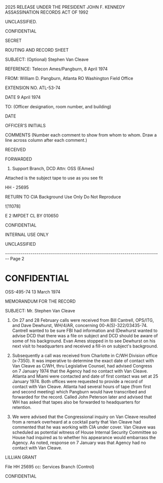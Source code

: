2025 RELEASE UNDER THE PRESIDENT JOHN F. KENNEDY ASSASSINATION RECORDS ACT OF 1992

UNCLASSIFIED.

CONFIDENTIAL

SECRET

ROUTING AND RECORD SHEET

SUBJECT: (Optional) Stephen Van Cleave

REFERENCE: Telecon Ames/Pangburn, 8 April 1974

FROM: William D. Pangburn, Atlanta RO
Washington Field Office

EXTENSION NO. ATL-53-74

DATE 9 April 1974

TO: (Officer designation, room number, and building)

DATE

OFFICER'S INITIALS

COMMENTS (Number each comment to show from whom to whom. Draw a line across column after each comment.)

RECEIVED

FORWARDED

1. Support Branch, DCD
   Attn: OSS (EAmes)

Attached is the subject tape to use as you see fit

HH - 25695

RETURN TO CIA
Background Use Only
Do Not Reproduce

![11078]

E 2 IMPDET CL BY 010650

CONFIDENTIAL

INTERNAL
USE ONLY

UNCLASSIFIED


-------------------------------------------------------------------------------- Page 2

# CONFIDENTIAL

OSS-495-74
13 March 1974

MEMORANDUM FOR THE RECORD

SUBJECT: Mr. Stephen Van Cleave

1. On 27 and 28 February calls were received from Bill
   Cantrell, OPS/ITG, and Dave Dewhurst, WH/4/AR, concerning
   00-A(S)-322/03435-74. Cantrell wanted to be sure FBI had
   information and (Dewhurst wanted to advise DCD that there was
   a file on subject and DCD should be aware of some of his
   background. Evan Ames stopped in to see Dewhurst on his
   next visit to headquarters and received a fill-in on subject's
   background.

2. Subsequently a call was received from Charlotte in
   C/WH Division office (x-7350). It was imperative to determine
   the exact date of contact with Van Cleave as C/WH, thru
   Legislative Counsel, had advised Congress on 7 January 1974
   that the Agency had no contact with Van Cleave. Atlanta and
   Miami were contacted and date of first contact was set at 25
   January 1974. Both offices were requested to provide a record
   of contact with Van Cleave. Atlanta had several hours of tape
   (from first and second meeting) which Pangburn would have transcribed
   and forwarded for the record. Called John Peterson later and
   advised that WH has asked that tapes also be forwarded to
   headquarters for retention.

3. We were advised that the Congressional inquiry on
   Van Cleave resulted from a remark overheard at a cocktail
   party that Van Cleave had commented that he was working with
   CIA under cover. Van Cleave was scheduled as potential witness
   of House Internal Security Committee so House had inquired
   as to whether his appearance would embarrass the Agency. As
   noted, response on 7 January was that Agency had no contact with
   Van Cleave.

LILLIAN GRANT

File HH 25695
cc: Services Branch (Control)

CONFIDENTIAL
